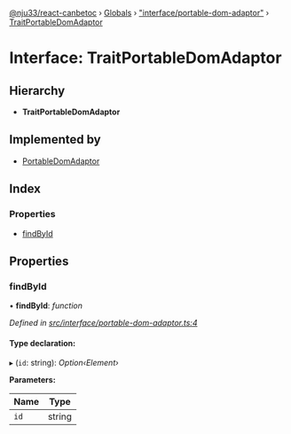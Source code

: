 [@nju33/react-canbetoc](../README.md) › [Globals](../globals.md) › ["interface/portable-dom-adaptor"](../modules/_interface_portable_dom_adaptor_.md) › [TraitPortableDomAdaptor](_interface_portable_dom_adaptor_.traitportabledomadaptor.md)

# Interface: TraitPortableDomAdaptor

## Hierarchy

* **TraitPortableDomAdaptor**

## Implemented by

* [PortableDomAdaptor](../classes/_interface_portable_dom_adaptor_.portabledomadaptor.md)

## Index

### Properties

* [findById](_interface_portable_dom_adaptor_.traitportabledomadaptor.md#findbyid)

## Properties

###  findById

• **findById**: *function*

*Defined in [src/interface/portable-dom-adaptor.ts:4](https://github.com/nju33/react-canbetoc/blob/9a57d40/src/interface/portable-dom-adaptor.ts#L4)*

#### Type declaration:

▸ (`id`: string): *Option‹Element›*

**Parameters:**

Name | Type |
------ | ------ |
`id` | string |
